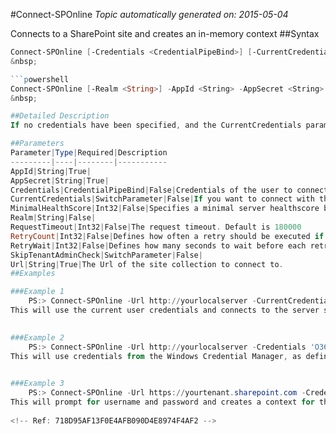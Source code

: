 #Connect-SPOnline
*Topic automatically generated on: 2015-05-04*

Connects to a SharePoint site and creates an in-memory context
##Syntax
```powershell
Connect-SPOnline [-Credentials <CredentialPipeBind>] [-CurrentCredentials [<SwitchParameter>]] [-MinimalHealthScore <Int32>] [-RetryCount <Int32>] [-RetryWait <Int32>] [-RequestTimeout <Int32>] [-SkipTenantAdminCheck [<SwitchParameter>]] -Url <String>```
&nbsp;

```powershell
Connect-SPOnline [-Realm <String>] -AppId <String> -AppSecret <String> [-MinimalHealthScore <Int32>] [-RetryCount <Int32>] [-RetryWait <Int32>] [-RequestTimeout <Int32>] [-SkipTenantAdminCheck [<SwitchParameter>]] -Url <String>```
&nbsp;

##Detailed Description
If no credentials have been specified, and the CurrentCredentials parameter has not been specified, you will be prompted for credentials.

##Parameters
Parameter|Type|Required|Description
---------|----|--------|-----------
AppId|String|True|
AppSecret|String|True|
Credentials|CredentialPipeBind|False|Credentials of the user to connect with. Either specify a PSCredential object or a string. In case of a string value a lookup will be done to the Windows Credential Manager for the correct credentials.
CurrentCredentials|SwitchParameter|False|If you want to connect with the current user credentials
MinimalHealthScore|Int32|False|Specifies a minimal server healthscore before any requests are executed.
Realm|String|False|
RequestTimeout|Int32|False|The request timeout. Default is 180000
RetryCount|Int32|False|Defines how often a retry should be executed if the server healthscore is not sufficient.
RetryWait|Int32|False|Defines how many seconds to wait before each retry. Default is 5 seconds.
SkipTenantAdminCheck|SwitchParameter|False|
Url|String|True|The Url of the site collection to connect to.
##Examples

###Example 1
    PS:> Connect-SPOnline -Url http://yourlocalserver -CurrentCredentials
This will use the current user credentials and connects to the server specified by the Url parameter.
    

###Example 2
    PS:> Connect-SPOnline -Url http://yourlocalserver -Credentials 'O365Creds'
This will use credentials from the Windows Credential Manager, as defined by the label 'O365Creds'.
    

###Example 3
    PS:> Connect-SPOnline -Url https://yourtenant.sharepoint.com -Credentials (Get-Credential)
This will prompt for username and password and creates a context for the other PowerShell commands to use.
 
<!-- Ref: 718D95AF13F0E4AFB090D4E8974F4AF2 -->